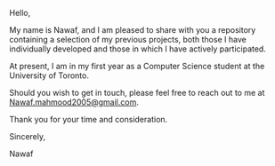 Hello,

My name is Nawaf, and I am pleased to share with you a repository containing a selection of my previous projects, both those I have individually developed and those in which I have actively participated.

At present, I am in my first year as a Computer Science student at the University of Toronto.

Should you wish to get in touch, please feel free to reach out to me at Nawaf.mahmood2005@gmail.com.

Thank you for your time and consideration.

Sincerely,

Nawaf

